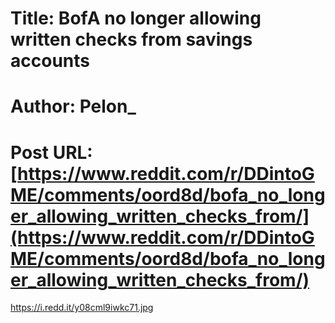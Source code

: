 # Title: BofA no longer allowing written checks from savings accounts
# Author: Pelon_
# Post URL: [https://www.reddit.com/r/DDintoGME/comments/oord8d/bofa_no_longer_allowing_written_checks_from/](https://www.reddit.com/r/DDintoGME/comments/oord8d/bofa_no_longer_allowing_written_checks_from/)


https://i.redd.it/y08cml9iwkc71.jpg